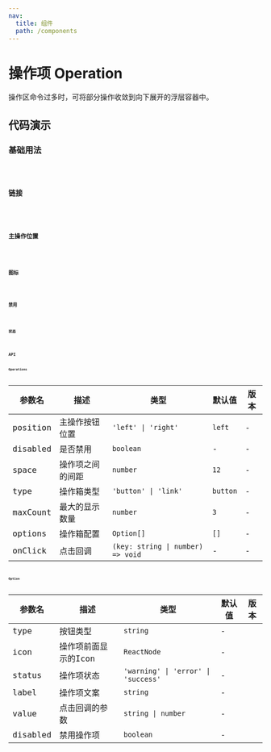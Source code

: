 ```yaml
---
nav:
  title: 组件
  path: /components
---
```


# 操作项 Operation

操作区命令过多时，可将部分操作收敛到向下展开的浮层容器中。

## 代码演示

### 基础用法

<code src="./__demo__/basic.demo.tsx" />

### 链接

<code src="./__demo__/link.demo.tsx" />

### 主操作位置

<code src="./__demo__/position.demo.tsx" />

### 图标

<code src="./__demo__/icon.demo.tsx" />

### 禁用

<code src="./__demo__/disabled.demo.tsx" />

### 状态

<code src="./__demo__/status.demo.tsx" />

## API

### Operations

|参数名|描述|类型|默认值|版本|
|---|---|---|---|---|
|position|主操作按钮位置|`'left' \| 'right'`|`left`|-|
|disabled|是否禁用|`boolean`|-|-|
|space|操作项之间的间距|`number`|`12`|-|
|type|操作箱类型|`'button' \| 'link'`|`button`|-|
|maxCount|最大的显示数量|`number`|`3`|-|
|options|操作箱配置|`Option[]`|`[]`|-|
|onClick|点击回调|`(key: string \| number) => void`|-|-|

### Option

|参数名|描述|类型|默认值|版本|
|---|---|---|---|---|
|type|按钮类型|`string`|-|
|icon|操作项前面显示的Icon|`ReactNode`|-|
|status|操作项状态|`'warning' \| 'error' \| 'success'`|-|
|label|操作项文案|`string`|-|
|value|点击回调的参数|`string \| number`|-|
|disabled|禁用操作项|`boolean`|-|
